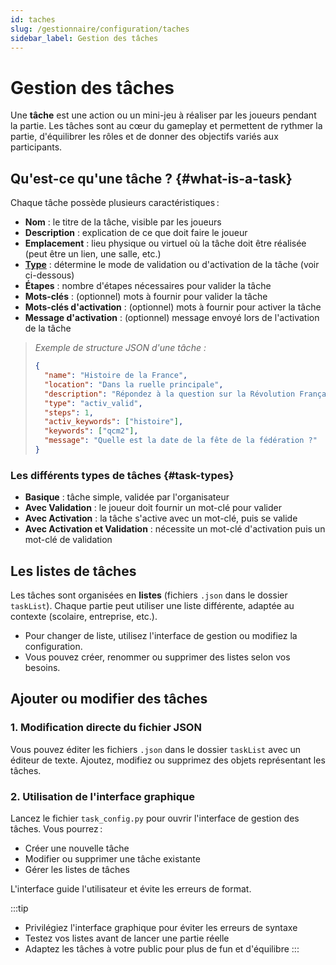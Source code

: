 ```yaml
---
id: taches
slug: /gestionnaire/configuration/taches
sidebar_label: Gestion des tâches
---
```


# Gestion des tâches

Une **tâche** est une action ou un mini-jeu à réaliser par les joueurs pendant la partie. Les tâches sont au cœur du gameplay et permettent de rythmer la partie, d'équilibrer les rôles et de donner des objectifs variés aux participants.

## Qu'est-ce qu'une tâche ? {#what-is-a-task}

Chaque tâche possède plusieurs caractéristiques :

- **Nom** : le titre de la tâche, visible par les joueurs
- **Description** : explication de ce que doit faire le joueur
- **Emplacement** : lieu physique ou virtuel où la tâche doit être réalisée (peut être un lien, une salle, etc.)
- **[Type](#task-types)** : détermine le mode de validation ou d'activation de la tâche (voir ci-dessous)
- **Étapes** : nombre d'étapes nécessaires pour valider la tâche
- **Mots-clés** : (optionnel) mots à fournir pour valider la tâche
- **Mots-clés d'activation** : (optionnel) mots à fournir pour activer la tâche
- **Message d'activation** : (optionnel) message envoyé lors de l'activation de la tâche

> _Exemple de structure JSON d'une tâche :_
> ```json
> {
>   "name": "Histoire de la France",
>   "location": "Dans la ruelle principale",
>   "description": "Répondez à la question sur la Révolution Française.",
>   "type": "activ_valid",
>   "steps": 1,
>   "activ_keywords": ["histoire"],
>   "keywords": ["qcm2"],
>   "message": "Quelle est la date de la fête de la fédération ?"
> }
> ```

### Les différents types de tâches {#task-types}

- **Basique** : tâche simple, validée par l'organisateur
- **Avec Validation** : le joueur doit fournir un mot-clé pour valider
- **Avec Activation** : la tâche s'active avec un mot-clé, puis se valide
- **Avec Activation et Validation** : nécessite un mot-clé d'activation puis un mot-clé de validation

## Les listes de tâches

Les tâches sont organisées en **listes** (fichiers `.json` dans le dossier `taskList`). Chaque partie peut utiliser une liste différente, adaptée au contexte (scolaire, entreprise, etc.).

- Pour changer de liste, utilisez l'interface de gestion ou modifiez la configuration.
- Vous pouvez créer, renommer ou supprimer des listes selon vos besoins.

## Ajouter ou modifier des tâches

### 1. Modification directe du fichier JSON

Vous pouvez éditer les fichiers `.json` dans le dossier `taskList` avec un éditeur de texte. Ajoutez, modifiez ou supprimez des objets représentant les tâches.

### 2. Utilisation de l'interface graphique

Lancez le fichier `task_config.py` pour ouvrir l'interface de gestion des tâches. Vous pourrez :
- Créer une nouvelle tâche
- Modifier ou supprimer une tâche existante
- Gérer les listes de tâches

L'interface guide l'utilisateur et évite les erreurs de format.

[//]: # (![Illustration interface graphique]&#40;./img/taches-interface.png&#41;)

:::tip
- Privilégiez l'interface graphique pour éviter les erreurs de syntaxe
- Testez vos listes avant de lancer une partie réelle
- Adaptez les tâches à votre public pour plus de fun et d'équilibre
:::
